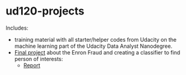 ud120-projects
==============

Includes:
- training material with all starter/helper codes from Udacity on the machine learning part of the Udacity Data Analyst Nanodegree.
- [Final project](./final_project) about the Enron Fraud and creating a classifier to find person of interests:
  - [Report](./final_project/Report.md)
